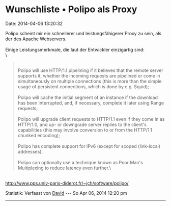 Wunschliste • Polipo als Proxy
==============================

Date: 2014-04-06 13:20:32

Polipo scheint mir ein schnellerer und leistungsfähigerer Proxy zu sein,
als der des Apache Webservers.\
\
Einige Leistungsmerkmale, die laut der Entwickler einzigartig sind:\
\

> <div>
>
> \
> Polipo will use HTTP/1.1 pipelining if it believes that the remote
> server supports it, whether the incoming requests are pipelined or
> come in simultaneously on multiple connections (this is more than the
> simple usage of persistent connections, which is done by e.g. Squid);\
> \
> Polipo will cache the initial segment of an instance if the download
> has been interrupted, and, if necessary, complete it later using Range
> requests;\
> \
> Polipo will upgrade client requests to HTTP/1.1 even if they come in
> as HTTP/1.0, and up- or downgrade server replies to the client\'s
> capabilities (this may involve conversion to or from the HTTP/1.1
> chunked encoding);\
> \
> Polipo has complete support for IPv6 (except for scoped (link-local)
> addresses).\
> \
> Polipo can optionally use a technique known as Poor Man\'s
> Multiplexing to reduce latency even further.\
>
> </div>

\
<http://www.pps.univ-paris-diderot.fr/~jch/software/polipo/>

Statistik: Verfasst von
[David](http://forum.yacy-websuche.de/memberlist.php?mode=viewprofile&u=8887)
--- So Apr 06, 2014 12:20 pm

------------------------------------------------------------------------

